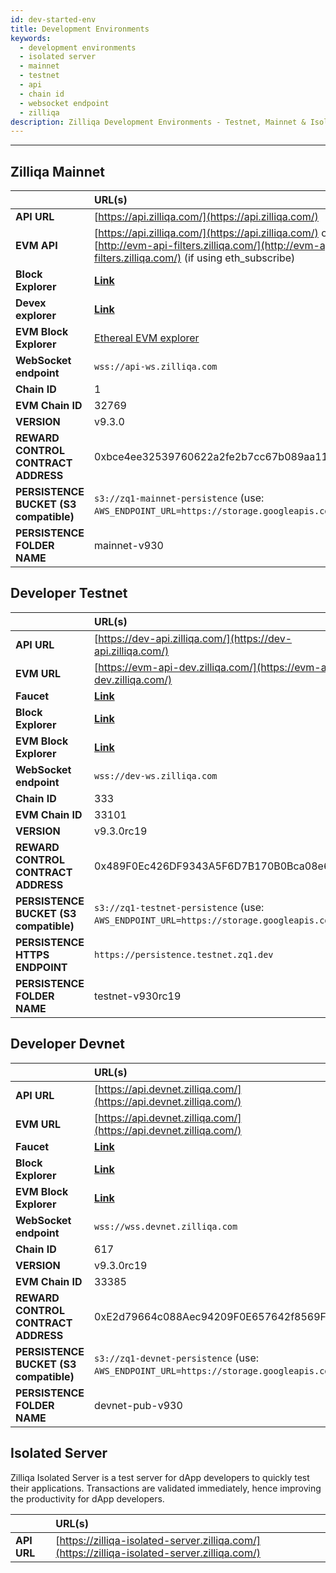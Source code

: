 ```yaml
---
id: dev-started-env
title: Development Environments
keywords:
  - development environments
  - isolated server
  - mainnet
  - testnet
  - api
  - chain id
  - websocket endpoint
  - zilliqa
description: Zilliqa Development Environments - Testnet, Mainnet & Isolated Server
---
```


---

## Zilliqa Mainnet

|                                        | URL(s)                                                                                                                                                      |
| :------------------------------------- | :---------------------------------------------------------------------------------------------------------------------------------------------------------- |
| **API URL**                            | [https://api.zilliqa.com/](https://api.zilliqa.com/)                                                                                                        |
| **EVM API**                            | [https://api.zilliqa.com/](https://api.zilliqa.com/) or [http://evm-api-filters.zilliqa.com/](http://evm-api-filters.zilliqa.com/) (if using eth_subscribe) |
| **Block Explorer**                     | [**Link**](https://viewblock.io/zilliqa)                                                                                                                    |
| **Devex explorer**                     | [**Link**](https://devex.zilliqa.com/)                                                                                                                      |
| **EVM Block Explorer**                 | [Ethereal EVM explorer](https://evmx.zilliqa.com/overview)                                                                                                  |
| **WebSocket endpoint**                 | `wss://api-ws.zilliqa.com`                                                                                                                                  |
| **Chain ID**                           | 1                                                                                                                                                           |
| **EVM Chain ID**                       | 32769                                                                                                                                                       |
| **VERSION**                            | v9.3.0                                                                                                                                                      |
| **REWARD CONTROL CONTRACT ADDRESS**    | 0xbce4ee32539760622a2fe2b7cc67b089aa11b63a                                                                                                                  |
| **PERSISTENCE BUCKET (S3 compatible)** | `s3://zq1-mainnet-persistence` (use: `AWS_ENDPOINT_URL=https://storage.googleapis.com`)                                                                     |
| **PERSISTENCE FOLDER NAME**            | mainnet-v930                                                                                                                                                |

## Developer Testnet

|                                        | URL(s)                                                                                  |
| :------------------------------------- | :-------------------------------------------------------------------------------------- |
| **API URL**                            | [https://dev-api.zilliqa.com/](https://dev-api.zilliqa.com/)                            |
| **EVM URL**                            | [https://evm-api-dev.zilliqa.com/](https://evm-api-dev.zilliqa.com/)                    |
| **Faucet**                             | [**Link**](https://dev-wallet.zilliqa.com/home?network=testnet)                         |
| **Block Explorer**                     | [**Link**](https://viewblock.io/zilliqa?network=testnet)                                |
| **EVM Block Explorer**                 | [**Link**](https://otterscan.testnet.zilliqa.com)                                       |
| **WebSocket endpoint**                 | `wss://dev-ws.zilliqa.com`                                                              |
| **Chain ID**                           | 333                                                                                     |
| **EVM Chain ID**                       | 33101                                                                                   |
| **VERSION**                            | v9.3.0rc19                                                                              |
| **REWARD CONTROL CONTRACT ADDRESS**    | 0x489F0Ec426DF9343A5F6D7B170B0Bca08e6a81CE                                              |
| **PERSISTENCE BUCKET (S3 compatible)** | `s3://zq1-testnet-persistence` (use: `AWS_ENDPOINT_URL=https://storage.googleapis.com`) |
| **PERSISTENCE HTTPS ENDPOINT**         | `https://persistence.testnet.zq1.dev`                                                   |
| **PERSISTENCE FOLDER NAME**            | testnet-v930rc19                                                                        |

## Developer Devnet

|                                        | URL(s)                                                                                 |
| :------------------------------------- | :------------------------------------------------------------------------------------- |
| **API URL**                            | [https://api.devnet.zilliqa.com/](https://api.devnet.zilliqa.com/)                     |
| **EVM URL**                            | [https://api.devnet.zilliqa.com/](https://api.devnet.zilliqa.com/)                     |
| **Faucet**                             | [**Link**](https://faucet.devnet.zilliqa.com)                                          |
| **Block Explorer**                     | [**Link**](https://devex.devnet.zilliqa.com)                                           |
| **EVM Block Explorer**                 | [**Link**](https://otterscan.devnet.zilliqa.com)                                       |
| **WebSocket endpoint**                 | `wss://wss.devnet.zilliqa.com`                                                         |
| **Chain ID**                           | 617                                                                                    |
| **VERSION**                            | v9.3.0rc19                                                                             |
| **EVM Chain ID**                       | 33385                                                                                  |
| **REWARD CONTROL CONTRACT ADDRESS**    | 0xE2d79664c088Aec94209F0E657642f8569FC12D8                                             |
| **PERSISTENCE BUCKET (S3 compatible)** | `s3://zq1-devnet-persistence` (use: `AWS_ENDPOINT_URL=https://storage.googleapis.com`) |
| **PERSISTENCE FOLDER NAME**            | devnet-pub-v930                                                                        |

## Isolated Server

Zilliqa Isolated Server is a test server for dApp developers to quickly test
their applications. Transactions are validated immediately, hence improving the
productivity for dApp developers.

|             | URL(s)                                                                                       |
| :---------- | :------------------------------------------------------------------------------------------- |
| **API URL** | [https://zilliqa-isolated-server.zilliqa.com/](https://zilliqa-isolated-server.zilliqa.com/) |
